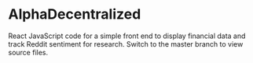 # AlphaDecentralized
React JavaScript code for a simple front end to display financial data and track Reddit sentiment for research. Switch to the master branch to view source files.
